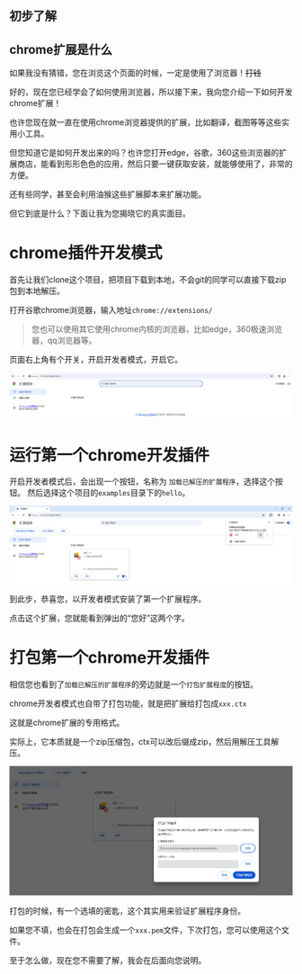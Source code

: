 ## 初步了解 

## chrome扩展是什么

如果我没有猜错，您在浏览这个页面的时候，一定是使用了浏览器！~~打钱~~

好的，现在您已经学会了如何使用浏览器，所以接下来，我向您介绍一下如何开发chrome扩展！

也许您现在就一直在使用chrome浏览器提供的扩展，比如翻译，截图等等这些实用小工具。

但您知道它是如何开发出来的吗？也许您打开edge，谷歌，360这些浏览器的扩展商店，能看到形形色色的应用，然后只要一键获取安装，就能够使用了，非常的方便。

还有些同学，甚至会利用油猴这些扩展脚本来扩展功能。

但它到底是什么？下面让我为您揭晓它的真实面目。


# chrome插件开发模式

首先让我们clone这个项目，把项目下载到本地，不会git的同学可以直接下载zip包到本地解压。

打开谷歌chrome浏览器，输入地址`chrome://extensions/`
> 您也可以使用其它使用chrome内核的浏览器，比如edge，360极速浏览器，qq浏览器等。

页面右上角有个开关，开启开发者模式，开启它。

![image.png](./images/1.png)

# 运行第一个chrome开发插件 

开启开发者模式后，会出现一个按钮，名称为 `加载已解压的扩展程序`，选择这个按钮。
然后选择这个项目的`examples`目录下的`hello`。

![image.png](./images/2.png)

到此步，恭喜您，以开发者模式安装了第一个扩展程序。

点击这个扩展，您就能看到弹出的“您好”这两个字。

# 打包第一个chrome开发插件

相信您也看到了`加载已解压的扩展程序`的旁边就是一个`打包扩展程度`的按钮。

chrome开发者模式也自带了打包功能，就是把扩展给打包成`xxx.ctx`

这就是chrome扩展的专用格式。

实际上，它本质就是一个zip压缩包，ctx可以改后缀成zip，然后用解压工具解压。

![image.png](./images/3.png)

打包的时候，有一个选填的密匙，这个其实用来验证扩展程序身份。

如果您不填，也会在打包会生成一个`xxx.pem`文件，下次打包，您可以使用这个文件。

至于怎么做，现在您不需要了解，我会在后面向您说明。